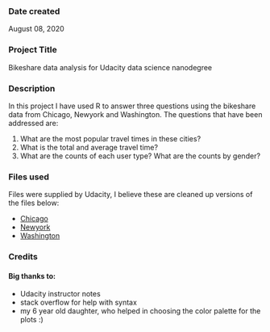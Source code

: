 ### Date created
August 08, 2020

### Project Title
Bikeshare data analysis for Udacity data science nanodegree

### Description
In this project I have used R to answer three questions using the bikeshare data from Chicago, Newyork and Washington. The questions that have been addressed are:
1. What are the most popular travel times in these cities?
2. What is the total and average travel time?
3. What are the counts of each user type? What are the counts by gender?

### Files used
Files were supplied by Udacity, I believe these are cleaned up versions of the files below:
* [Chicago](https://www.divvybikes.com/system-data)
* [Newyork](https://www.citibikenyc.com/system-data)
* [Washington](https://www.capitalbikeshare.com/system-data)

### Credits
#### Big thanks to: ####
* Udacity instructor notes
* stack overflow for help with syntax
* my 6 year old daughter, who helped in choosing the color palette for the plots :)
